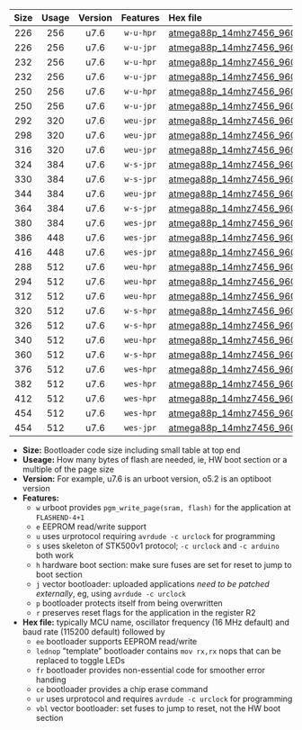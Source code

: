|Size|Usage|Version|Features|Hex file|
|:-:|:-:|:-:|:-:|:--|
|226|256|u7.6|`w-u-hpr`|[atmega88p_14mhz7456_9600bps_ur.hex](https://raw.githubusercontent.com/stefanrueger/urboot/main//atmega88p_14mhz7456_9600bps_ur.hex)|
|226|256|u7.6|`w-u-jpr`|[atmega88p_14mhz7456_9600bps_ur_vbl.hex](https://raw.githubusercontent.com/stefanrueger/urboot/main//atmega88p_14mhz7456_9600bps_ur_vbl.hex)|
|232|256|u7.6|`w-u-hpr`|[atmega88p_14mhz7456_9600bps_lednop_ur.hex](https://raw.githubusercontent.com/stefanrueger/urboot/main//atmega88p_14mhz7456_9600bps_lednop_ur.hex)|
|232|256|u7.6|`w-u-jpr`|[atmega88p_14mhz7456_9600bps_lednop_ur_vbl.hex](https://raw.githubusercontent.com/stefanrueger/urboot/main//atmega88p_14mhz7456_9600bps_lednop_ur_vbl.hex)|
|250|256|u7.6|`w-u-hpr`|[atmega88p_14mhz7456_9600bps_lednop_fr_ur.hex](https://raw.githubusercontent.com/stefanrueger/urboot/main//atmega88p_14mhz7456_9600bps_lednop_fr_ur.hex)|
|250|256|u7.6|`w-u-jpr`|[atmega88p_14mhz7456_9600bps_lednop_fr_ur_vbl.hex](https://raw.githubusercontent.com/stefanrueger/urboot/main//atmega88p_14mhz7456_9600bps_lednop_fr_ur_vbl.hex)|
|292|320|u7.6|`weu-jpr`|[atmega88p_14mhz7456_9600bps_ee_ur_vbl.hex](https://raw.githubusercontent.com/stefanrueger/urboot/main//atmega88p_14mhz7456_9600bps_ee_ur_vbl.hex)|
|298|320|u7.6|`weu-jpr`|[atmega88p_14mhz7456_9600bps_ee_lednop_ur_vbl.hex](https://raw.githubusercontent.com/stefanrueger/urboot/main//atmega88p_14mhz7456_9600bps_ee_lednop_ur_vbl.hex)|
|316|320|u7.6|`weu-jpr`|[atmega88p_14mhz7456_9600bps_ee_lednop_fr_ur_vbl.hex](https://raw.githubusercontent.com/stefanrueger/urboot/main//atmega88p_14mhz7456_9600bps_ee_lednop_fr_ur_vbl.hex)|
|324|384|u7.6|`w-s-jpr`|[atmega88p_14mhz7456_9600bps_vbl.hex](https://raw.githubusercontent.com/stefanrueger/urboot/main//atmega88p_14mhz7456_9600bps_vbl.hex)|
|330|384|u7.6|`w-s-jpr`|[atmega88p_14mhz7456_9600bps_lednop_vbl.hex](https://raw.githubusercontent.com/stefanrueger/urboot/main//atmega88p_14mhz7456_9600bps_lednop_vbl.hex)|
|344|384|u7.6|`weu-jpr`|[atmega88p_14mhz7456_9600bps_ee_lednop_fr_ce_ur_vbl.hex](https://raw.githubusercontent.com/stefanrueger/urboot/main//atmega88p_14mhz7456_9600bps_ee_lednop_fr_ce_ur_vbl.hex)|
|364|384|u7.6|`w-s-jpr`|[atmega88p_14mhz7456_9600bps_lednop_fr_vbl.hex](https://raw.githubusercontent.com/stefanrueger/urboot/main//atmega88p_14mhz7456_9600bps_lednop_fr_vbl.hex)|
|380|384|u7.6|`wes-jpr`|[atmega88p_14mhz7456_9600bps_ee_vbl.hex](https://raw.githubusercontent.com/stefanrueger/urboot/main//atmega88p_14mhz7456_9600bps_ee_vbl.hex)|
|386|448|u7.6|`wes-jpr`|[atmega88p_14mhz7456_9600bps_ee_lednop_vbl.hex](https://raw.githubusercontent.com/stefanrueger/urboot/main//atmega88p_14mhz7456_9600bps_ee_lednop_vbl.hex)|
|416|448|u7.6|`wes-jpr`|[atmega88p_14mhz7456_9600bps_ee_lednop_fr_vbl.hex](https://raw.githubusercontent.com/stefanrueger/urboot/main//atmega88p_14mhz7456_9600bps_ee_lednop_fr_vbl.hex)|
|288|512|u7.6|`weu-hpr`|[atmega88p_14mhz7456_9600bps_ee_ur.hex](https://raw.githubusercontent.com/stefanrueger/urboot/main//atmega88p_14mhz7456_9600bps_ee_ur.hex)|
|294|512|u7.6|`weu-hpr`|[atmega88p_14mhz7456_9600bps_ee_lednop_ur.hex](https://raw.githubusercontent.com/stefanrueger/urboot/main//atmega88p_14mhz7456_9600bps_ee_lednop_ur.hex)|
|312|512|u7.6|`weu-hpr`|[atmega88p_14mhz7456_9600bps_ee_lednop_fr_ur.hex](https://raw.githubusercontent.com/stefanrueger/urboot/main//atmega88p_14mhz7456_9600bps_ee_lednop_fr_ur.hex)|
|320|512|u7.6|`w-s-hpr`|[atmega88p_14mhz7456_9600bps.hex](https://raw.githubusercontent.com/stefanrueger/urboot/main//atmega88p_14mhz7456_9600bps.hex)|
|326|512|u7.6|`w-s-hpr`|[atmega88p_14mhz7456_9600bps_lednop.hex](https://raw.githubusercontent.com/stefanrueger/urboot/main//atmega88p_14mhz7456_9600bps_lednop.hex)|
|340|512|u7.6|`weu-hpr`|[atmega88p_14mhz7456_9600bps_ee_lednop_fr_ce_ur.hex](https://raw.githubusercontent.com/stefanrueger/urboot/main//atmega88p_14mhz7456_9600bps_ee_lednop_fr_ce_ur.hex)|
|360|512|u7.6|`w-s-hpr`|[atmega88p_14mhz7456_9600bps_lednop_fr.hex](https://raw.githubusercontent.com/stefanrueger/urboot/main//atmega88p_14mhz7456_9600bps_lednop_fr.hex)|
|376|512|u7.6|`wes-hpr`|[atmega88p_14mhz7456_9600bps_ee.hex](https://raw.githubusercontent.com/stefanrueger/urboot/main//atmega88p_14mhz7456_9600bps_ee.hex)|
|382|512|u7.6|`wes-hpr`|[atmega88p_14mhz7456_9600bps_ee_lednop.hex](https://raw.githubusercontent.com/stefanrueger/urboot/main//atmega88p_14mhz7456_9600bps_ee_lednop.hex)|
|412|512|u7.6|`wes-hpr`|[atmega88p_14mhz7456_9600bps_ee_lednop_fr.hex](https://raw.githubusercontent.com/stefanrueger/urboot/main//atmega88p_14mhz7456_9600bps_ee_lednop_fr.hex)|
|454|512|u7.6|`wes-hpr`|[atmega88p_14mhz7456_9600bps_ee_lednop_fr_ce.hex](https://raw.githubusercontent.com/stefanrueger/urboot/main//atmega88p_14mhz7456_9600bps_ee_lednop_fr_ce.hex)|
|454|512|u7.6|`wes-jpr`|[atmega88p_14mhz7456_9600bps_ee_lednop_fr_ce_vbl.hex](https://raw.githubusercontent.com/stefanrueger/urboot/main//atmega88p_14mhz7456_9600bps_ee_lednop_fr_ce_vbl.hex)|

- **Size:** Bootloader code size including small table at top end
- **Useage:** How many bytes of flash are needed, ie, HW boot section or a multiple of the page size
- **Version:** For example, u7.6 is an urboot version, o5.2 is an optiboot version
- **Features:**
  + `w` urboot provides `pgm_write_page(sram, flash)` for the application at `FLASHEND-4+1`
  + `e` EEPROM read/write support
  + `u` uses urprotocol requiring `avrdude -c urclock` for programming
  + `s` uses skeleton of STK500v1 protocol; `-c urclock` and `-c arduino` both work
  + `h` hardware boot section: make sure fuses are set for reset to jump to boot section
  + `j` vector bootloader: uploaded applications *need to be patched externally*, eg, using `avrdude -c urclock`
  + `p` bootloader protects itself from being overwritten
  + `r` preserves reset flags for the application in the register R2
- **Hex file:** typically MCU name, oscillator frequency (16 MHz default) and baud rate (115200 default) followed by
  + `ee` bootloader supports EEPROM read/write
  + `lednop` "template" bootloader contains `mov rx,rx` nops that can be replaced to toggle LEDs
  + `fr` bootloader provides non-essential code for smoother error handing
  + `ce` bootloader provides a chip erase command
  + `ur` uses urprotocol and requires `avrdude -c urclock` for programming
  + `vbl` vector bootloader: set fuses to jump to reset, not the HW boot section
